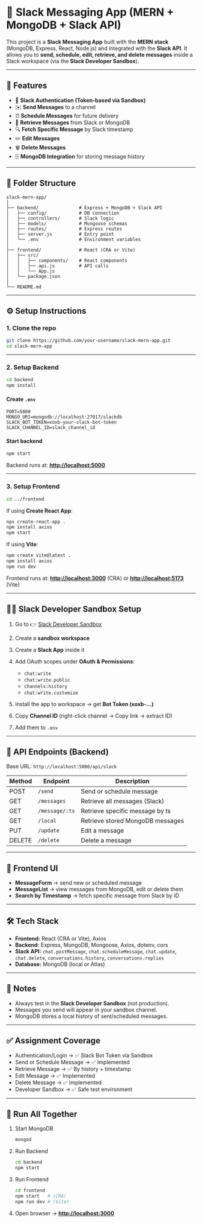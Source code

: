 # 📩 Slack Messaging App (MERN + MongoDB + Slack API)

This project is a **Slack Messaging App** built with the **MERN stack** (MongoDB, Express, React, Node.js) and integrated with the **Slack API**.
It allows you to **send, schedule, edit, retrieve, and delete messages** inside a Slack workspace (via the **Slack Developer Sandbox**).

---

## 🚀 Features

* 🔑 **Slack Authentication (Token-based via Sandbox)**
* ✉️ **Send Messages** to a channel
* ⏰ **Schedule Messages** for future delivery
* 📜 **Retrieve Messages** from Slack or MongoDB
* 🔍 **Fetch Specific Message** by Slack timestamp
* ✏️ **Edit Messages**
* 🗑️ **Delete Messages**
* 🗄️ **MongoDB Integration** for storing message history

---

## 📂 Folder Structure

```
slack-mern-app/
│
├── backend/               # Express + MongoDB + Slack API
│   ├── config/            # DB connection
│   ├── controllers/       # Slack logic
│   ├── models/            # Mongoose schemas
│   ├── routes/            # Express routes
│   ├── server.js          # Entry point
│   └── .env               # Environment variables
│
├── frontend/              # React (CRA or Vite)
│   ├── src/
│   │   ├── components/    # React components
│   │   ├── api.js         # API calls
│   │   └── App.js
│   └── package.json
│
└── README.md
```

---

## ⚙️ Setup Instructions

### 1. Clone the repo

```bash
git clone https://github.com/your-username/slack-mern-app.git
cd slack-mern-app
```

---

### 2. Setup Backend

```bash
cd backend
npm install
```

#### Create `.env`

```env
PORT=5000
MONGO_URI=mongodb://localhost:27017/slackdb
SLACK_BOT_TOKEN=xoxb-your-slack-bot-token
SLACK_CHANNEL_ID=slack_channel_id
```

#### Start backend

```bash
npm start
```

Backend runs at: **[http://localhost:5000](http://localhost:5000)**

---

### 3. Setup Frontend

```bash
cd ../frontend
```

If using **Create React App**:

```bash
npx create-react-app .
npm install axios
npm start
```

If using **Vite**:

```bash
npm create vite@latest .
npm install axios
npm run dev
```

Frontend runs at: **[http://localhost:3000](http://localhost:3000)** (CRA) or **[http://localhost:5173](http://localhost:5173)** (Vite)

---

## 🧑‍💻 Slack Developer Sandbox Setup

1. Go to 👉 [Slack Developer Sandbox](https://api.slack.com/docs/developer-sandbox)
2. Create a **sandbox workspace**
3. Create a **Slack App** inside it
4. Add OAuth scopes under **OAuth & Permissions**:

   * `chat:write`
   * `chat:write.public`
   * `channels:history`
   * `chat:write.customize`
5. Install the app to workspace → get **Bot Token (xoxb-...)**
6. Copy **Channel ID** (right-click channel → Copy link → extract ID)
7. Add them to `.env`

---

## 🔗 API Endpoints (Backend)

Base URL: `http://localhost:5000/api/slack`

| Method | Endpoint       | Description                      |
| ------ | -------------- | -------------------------------- |
| POST   | `/send`        | Send or schedule message         |
| GET    | `/messages`    | Retrieve all messages (Slack)    |
| GET    | `/message/:ts` | Retrieve specific message by ts  |
| GET    | `/local`       | Retrieve stored MongoDB messages |
| PUT    | `/update`      | Edit a message                   |
| DELETE | `/delete`      | Delete a message                 |

---

## 🎨 Frontend UI

* **MessageForm** → send new or scheduled message
* **MessageList** → view messages from MongoDB, edit or delete them
* **Search by Timestamp** → fetch specific message from Slack by ID

---

## 🛠️ Tech Stack

* **Frontend:** React (CRA or Vite), Axios
* **Backend:** Express, MongoDB, Mongoose, Axios, dotenv, cors
* **Slack API:** `chat.postMessage`, `chat.scheduleMessage`, `chat.update`, `chat.delete`, `conversations.history`, `conversations.replies`
* **Database:** MongoDB (local or Atlas)

---

## 📌 Notes

* Always test in the **Slack Developer Sandbox** (not production).
* Messages you send will appear in your sandbox channel.
* MongoDB stores a local history of sent/scheduled messages.

---

## ✅ Assignment Coverage

* Authentication/Login → ✅ Slack Bot Token via Sandbox
* Send or Schedule Message → ✅ Implemented
* Retrieve Message → ✅ By history + timestamp
* Edit Message → ✅ Implemented
* Delete Message → ✅ Implemented
* Developer Sandbox → ✅ Safe test environment

---

## 🏁 Run All Together

1. Start MongoDB

   ```bash
   mongod
   ```
2. Run Backend

   ```bash
   cd backend
   npm start
   ```
3. Run Frontend

   ```bash
   cd frontend
   npm start   # (CRA)
   npm run dev # (Vite)
   ```
4. Open browser → **[http://localhost:3000](http://localhost:3000)**


